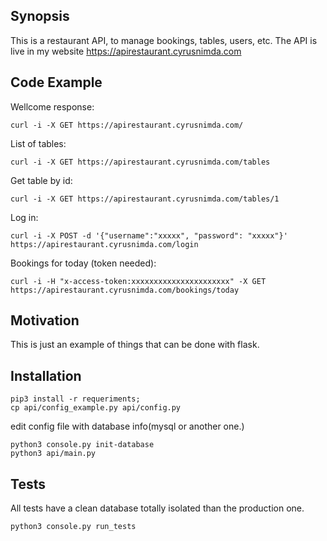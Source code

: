 ## Synopsis

This is a restaurant API, to manage bookings, tables, users, etc.
The API is live in my website https://apirestaurant.cyrusnimda.com

## Code Example

Wellcome response:

    curl -i -X GET https://apirestaurant.cyrusnimda.com/

List of tables:

	curl -i -X GET https://apirestaurant.cyrusnimda.com/tables

Get table by id:

	curl -i -X GET https://apirestaurant.cyrusnimda.com/tables/1

Log in:

    curl -i -X POST -d '{"username":"xxxxx", "password": "xxxxx"}' https://apirestaurant.cyrusnimda.com/login

Bookings for today (token needed):

    curl -i -H "x-access-token:xxxxxxxxxxxxxxxxxxxxxx" -X GET https://apirestaurant.cyrusnimda.com/bookings/today


## Motivation

This is just an example of things that can be done with flask.

## Installation

    pip3 install -r requeriments;
    cp api/config_example.py api/config.py

edit config file with database info(mysql or another one.)

    python3 console.py init-database
    python3 api/main.py

## Tests

All tests have a clean database totally isolated than the production one.

    python3 console.py run_tests